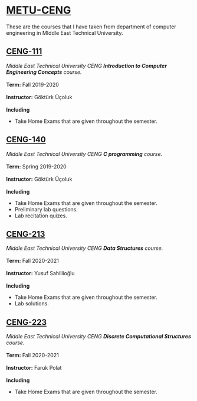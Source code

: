 # [METU-CENG](http://ceng.metu.edu.tr/)

These are the courses that I have taken from department of computer engineering in MIddle East Technical University. 


## [CENG-111](CENG-111)
*Middle East Technical University CENG **Introduction to Computer Engineering Concepts** course.*<br><br>
**Term:** Fall 2019-2020<br><br>
**Instructor:** Göktürk Üçoluk<br><br>
**Including**
- Take Home Exams that are given throughout the semester.

## [CENG-140](CENG-140)
*Middle East Technical University CENG **C programming** course.*<br><br>
**Term:** Spring 2019-2020<br><br>
**Instructor:** Göktürk Üçoluk<br><br>
**Including**
- Take Home Exams that are given throughout the semester.
- Preliminary lab questions.
- Lab recitation quizes.

## [CENG-213](CENG-213)
*Middle East Technical University CENG **Data Structures** course.*<br><br>
**Term:** Fall 2020-2021<br><br>
**Instructor:** Yusuf Sahillioğlu<br><br>
**Including**
- Take Home Exams that are given throughout the semester.
- Lab solutions.

## [CENG-223](CENG-223)
*Middle East Technical University CENG **Discrete Computational Structures** course.*<br><br>
**Term:** Fall 2020-2021<br><br>
**Instructor:** Faruk Polat<br><br>
**Including**
- Take Home Exams that are given throughout the semester.